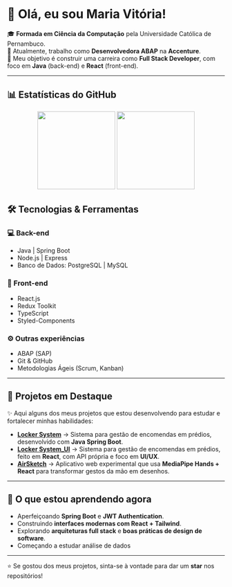 # 👋 Olá, eu sou Maria Vitória!

🎓 **Formada em Ciência da Computação** pela Universidade Católica de Pernambuco.  
💼 Atualmente, trabalho como **Desenvolvedora ABAP** na **Accenture**.  
🚀 Meu objetivo é construir uma carreira como **Full Stack Developer**, com foco em **Java** (back-end) e **React** (front-end).  

---
## 📊 Estatísticas do GitHub

<p align="center">
  <img height="180em" src="https://github-readme-stats.vercel.app/api?username=mariavitoriaventura&show_icons=true&theme=radical"/>
  <img height="180em" src="https://github-readme-stats.vercel.app/api/top-langs/?username=mariavitoriaventura&layout=compact&theme=radical"/>
</p>

## 🛠️ Tecnologias & Ferramentas

### 💻 Back-end
- Java | Spring Boot  
- Node.js | Express  
- Banco de Dados: PostgreSQL | MySQL  

### 🎨 Front-end
- React.js  
- Redux Toolkit  
- TypeScript  
- Styled-Components  

### ⚙️ Outras experiências
- ABAP (SAP)  
- Git & GitHub  
- Metodologias Ágeis (Scrum, Kanban)  

---

## 📌 Projetos em Destaque
✨ Aqui alguns dos meus projetos que estou desenvolvendo para estudar e fortalecer minhas habilidades:

- [**Locker System**](https://github.com/mariavitoriaventura/LockerSystem) → Sistema para gestão de encomendas em prédios, desenvolvido com **Java Spring Boot**.  
- [**Locker System_UI**](https://github.com/vitoriamatos/maisonstore) →  Sistema para gestão de encomendas em prédios, feito em **React**, com API própria e foco em **UI/UX**.
- [**AirSketch**](https://github.com/mariavitoriaventura/AirSketch) → Aplicativo web experimental que usa **MediaPipe Hands + React** para transformar gestos da mão em desenhos.   
---

## 🌱 O que estou aprendendo agora
- Aperfeiçoando **Spring Boot** e **JWT Authentication**.  
- Construindo **interfaces modernas com React + Tailwind**.  
- Explorando **arquiteturas full stack** e **boas práticas de design de software**.
- Começando a estudar análise de dados

---
⭐ Se gostou dos meus projetos, sinta-se à vontade para dar um **star** nos repositórios!
